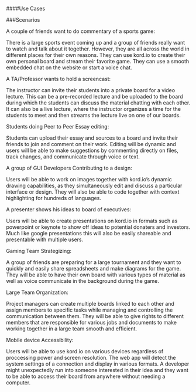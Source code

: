 ####Use Cases

###Scenarios

A couple of friends want to do commentary of a sports game:
		
There is a large sports event coming up and a group of friends really want to watch and  talk about it together. However, they are all across the world in different places for their own reasons. They can use kord.io to create their own personal board and stream their favorite game. They can use a smooth embedded chat on the website or start a voice chat.

A TA/Professor wants to hold a screencast:

The instructor can invite their students into a private board for a video lecture. This can be a pre-recorded lecture and be uploaded to the board during which the students can discuss the material chatting with each other. It can also be a live lecture, where the instructor organizes a time for the students to meet and then streams the lecture live on one of our boards.

Students doing Peer to Peer Essay editing:

Students can upload their essay and sources to a board and invite their friends to join and comment on their work. Editing will be dynamic and users will be able to make suggestions by commenting directly on files, track changes, and communicate through voice or text.

A group of GUI Developers Contributing to a design:

Users will be able to work on images together with kord.io’s dynamic drawing capabilities, as they simultaneously edit and discuss a particular interface or design. They will also be able to code together with context highlighting for hundreds of languages.



A presenter shows his ideas to board of executives:
 
Users will be able to create presentations on kord.io in formats such as powerpoint or keynote to show off ideas to potential donaters and investors. Much like google presentations this will also be easily shareable and presentable with multiple users.

Gaming Team Strategizing:

A group of friends are preparing for a large tournament and they want to quickly and easily share spreadsheets and make diagrams for the game. They will be able to have their own board with various types of material as well as voice communicate in the background during the game.

Large Team Organization:

Project managers can create multiple boards linked to each other and assign members to specific tasks while managing and controlling the communication between them. They will be able to give rights to different members that are responsible for various jobs and documents to make working together in a large team smooth and efficient.

Mobile device Accessibility:

Users will be able to use kord.io on various devices regardless of proccessing power and screen resolution. The web app will detect the system settings of a connection and display in various formats. A developer might unexpectedly run into someone interested in their idea and they want to be able to access their board from anywhere without needing a computer.



